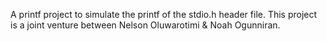 A printf project to simulate the printf of the stdio.h header file. This project is a joint venture between Nelson Oluwarotimi & Noah Ogunniran.
